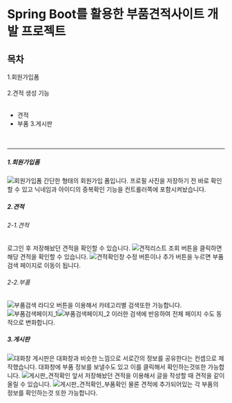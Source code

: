 # Spring Boot를 활용한 부품견적사이트 개발 프로젝트

## 목차
1.회원가입폼<br><br>
2.견적 생성 기능<br><br>
  * 견적
  * 부품
3.게시판<br><br><br>
---


##### 1.회원가입폼

![회원가입폼](https://github.com/FireChicks/PAB/assets/113798364/4e021f58-fc92-4893-9aa0-ff2db2fcbb76)
간단한 형태의 회원가입 폼입니다. 프로필 사진을 저장하기 전 바로 확인할 수 있고 닉네임과 아이디의 중복확인 기능을 컨트롤러쪽에 포함시켜놨습니다.

##### 2.견적<br>
###### 2-1.견적
로그인 후 저장해놨던 견적을 확인할 수 있습니다.
![견적리스트](https://github.com/FireChicks/PAB/assets/113798364/6f6ced75-5ea7-4f81-8bc1-7bbbb97976ac)
조회 버튼을 클릭하면 해당 견적을 확인할 수 있습니다.
![견적확인창](https://github.com/FireChicks/PAB/assets/113798364/3b19cf85-08ed-4dfa-a4e3-26960db1cf7a)
수정 버튼이나 추가 버튼을 누르면 부품 검색 페이지로 이동이 됩니다.

###### 2-2.부품
![부품검색](https://github.com/FireChicks/PAB/assets/113798364/5f1f36e0-1204-4cb4-882e-88b3970c5b8c)
라디오 버튼을 이용해서 카테고리별 검색또한 가능합니다.
![부품검색페이지_1](https://github.com/FireChicks/PAB/assets/113798364/78c06c63-1c08-4d11-815e-b9fed140d5a6)![부품검색페이지_2](https://github.com/FireChicks/PAB/assets/113798364/b91bfd3d-a83c-41a0-832c-c56aadbf9e0e)
이러한 검색에 반응하여 전체 페이지 수도 동적으로 변화합니다.


##### 3.게시판
![대화창](https://github.com/FireChicks/PAB/assets/113798364/ea20c171-9c3f-4465-8019-d75970735440)
게시판은 대화창과 비슷한 느낌으로 서로간의 정보를 공유한다는 컨셉으로 제작했습니다. 대화창에 부품 정보를 보낼수도 있고 이를 클릭해서 확인하는것또한 가능합니다.
![게시판_견적확인](https://github.com/FireChicks/PAB/assets/113798364/6d23dac5-af06-44d7-8980-571a5723336a)
앞서 저장해놨던 견적을 이용해서 글을 작성할 때 견적을 같이 올릴 수 있습니다.
![게시판_견적확인_부품확인](https://github.com/FireChicks/PAB/assets/113798364/f24e9e50-feef-4abf-b7cc-fb9967fd3e07)
물론 견적에 추가되어있는 각 부품의 정보를 확인하는것 또한 가능합니다.
